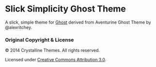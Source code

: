 # Slick Simplicity Ghost Theme

A slick, simple theme for [Ghost](http://github.com/tryghost/ghost/) derived from Aventurine Ghost Theme by @alexritchey.

### Original Copyright & License

© 2014 Crystalline Themes. All rights reserved.

Licensed under [Creative Commons Attribution 3.0](https://creativecommons.org/licenses/by/3.0/us/).
